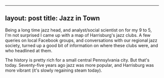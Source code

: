 
---
layout: post
title: Jazz in Town
---


Being a long time jazz head, and analyst/social scientist on for my 9 to 5, I'm not surprised I came up with a map of Harrisburg's jazz clubs. A few queries on local Facebook groups, and conversations with our regional jazz society, turned up a good bit of information on where these clubs were, and who headlined at them.

The history is pretty rich for a small central Pennsylvania city.  But that's today. Seventy-five years ago jazz was more popular, and Harrisburg was more vibrant (it's slowly regaining steam today).

